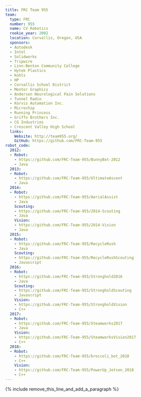 ```yaml
---
title: FRC Team 955
team:
  type: FRC
  number: 955
  name: CV Robotics
  rookie_year: 2002
  location: Corvallis, Oregon, USA
  sponsors:
  - Autodesk
  - Intel
  - Solidworks
  - Tripwire
  - Linn-Benton Community College
  - Hytek Plastics
  - Kohls
  - HP
  - Corvallis School District
  - Mentor Graphics
  - Anderson Neurological Pain Solutions
  - Tunnel Radio
  - Korvis Automation Inc.
  - Microchip
  - Running Princess
  - Griffo Brothers Inc.
  - CG Industries
  - Crescent Valley High School
  links:
    Website: http://team955.org/
    GitHub: https://github.com/FRC-Team-955
robot_code:
  2012:
  - Robot:
    - https://github.com/FRC-Team-955/BunnyBot-2012
    - Java
  2013:
  - Robot:
    - https://github.com/FRC-Team-955/UltimateAscent
    - Java
  2014:
  - Robot:
    - https://github.com/FRC-Team-955/AerialAssist
    - Java
    Scouting:
    - https://github.com/FRC-Team-955/2014-Scouting
    - Java
    Vision:
    - https://github.com/FRC-Team-955/2014-Vision
    - Java
  2015:
  - Robot:
    - https://github.com/FRC-Team-955/RecycleRush
    - Java
    Scouting:
    - https://github.com/FRC-Team-955/RecycleRushScouting
    - Javascript
  2016:
  - Robot:
    - https://github.com/FRC-Team-955/Stronghold2016
    - Java
    Scouting:
    - https://github.com/FRC-Team-955/StrongholdScouting
    - Javascript
    Vision:
    - https://github.com/FRC-Team-955/StrongholdVision
    - C++
  2017:
  - Robot:
    - https://github.com/FRC-Team-955/Steamworks2017
    - Java
    Vision:
    - https://github.com/FRC-Team-955/SteamworksVision2017
    - C++
  2018:
  - Robot:
    - https://github.com/FRC-Team-955/broccoli_bot_2018
    - C++
    Vision:
    - https://github.com/FRC-Team-955/PowerUp_Jetson_2018
    - C++
---
```


{% include remove_this_line_and_add_a_paragraph %}